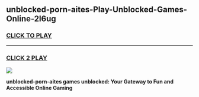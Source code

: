 
## unblocked-porn-aites-Play-Unblocked-Games-Online-2l6ug
<h3>
<a href="https://premium76.site?title=unblocked-porn-aites&ref=25A">CLICK TO PLAY</a></h3>
<hr>

<h3>
<a href="https://premium76.site?title=unblocked-porn-aites&ref=25A">CLICK 2 PLAY</a>
  
</h3>

<a href="https://premium76.site?title=unblocked-porn-aites&ref=25A"><img src="https://clearcache.store/games.png"></a>


**unblocked-porn-aites games unblocked: Your Gateway to Fun and Accessible Online Gaming**
